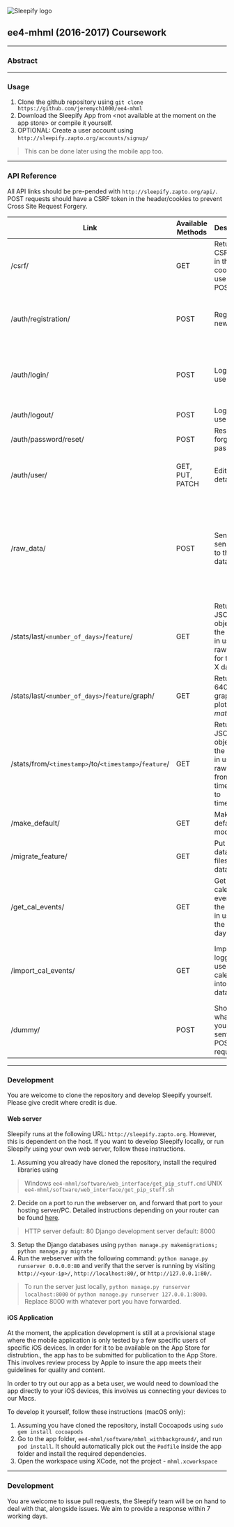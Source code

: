 ![Sleepify logo](http://mufff.in/i/logo2.png)
## ee4-mhml (2016-2017) Coursework
---
### Abstract

---
### Usage
1. Clone the github repository using `git clone https://github.com/jeremych1000/ee4-mhml`
2. Download the Sleepify App from \<not available at the moment on the app store\> or compile it yourself.
3. OPTIONAL: Create a user account using `http://sleepify.zapto.org/accounts/signup/`
> This can be done later using the mobile app too.
---

### API Reference
All API links should be pre-pended with `http://sleepify.zapto.org/api/`. POST requests should have a CSRF token in the header/cookies to prevent Cross Site Request Forgery.

| Link | Available Methods | Description| Notes |
| --- | --- | --- | --- |
| /csrf/  | GET | Returns a CSRF token in the cookies for use when POSTing.
|  /auth/registration/ | POST  |  Register a new user. | <ul><li>username</li><li>email</li><li>password1</li><li>password2</li></ul> |
|  /auth/login/ | POST  |  Login a user. | <ul><li>username</li><li>email</li><li>password</li></ul> Returns token key. |
|  /auth/logout/ | POST  | Logout a user.  |  |
|  /auth/password/reset/ | POST  | Reset a forgotten password.  | <ul><li>email</li></ul> |
|  /auth/user/ | GET, PUT, PATCH  | Edit user details.  | <ul><li>username</li><li>first\_name</li><li>last\_name</li></ul> |
|  /raw_data/ | POST  | Send raw sensor data to the database.  | <ul><li>username</li><li>data<ul><li>timestamp</li><li>HR</li><li>RR</li><li>GSR</li><li>mode</li><li>AccX</li><li>AccY</li><li>AccZ</li></ul></li></ul> |
| /stats/last/`<number_of_days>`/`feature`/ | GET  | Returns a JSON object of the logged in user's raw data for the past X days. | |
| /stats/last/`<number_of_days>`/`feature`/graph/ | GET | Returns a 640x480 graph plotted by _matplotlib_ | |
| /stats/from/`<timestamp>`/to/`<timestamp>`/`feature`/|GET  |Returns a JSON object of the logged in user's raw data from timestamp to timestamp. | |
| /make\_default/ | GET | Make a default user model. | _For development._ |
| /migrate\_feature/ | GET | Put raw data in CSV files to database. |  _For development._ |
| /get\_cal\_events/ | GET | Get a list of calendar events for the logged in user for the next day. | |
| /import\_cal\_events/ | GET | Import the logged in user's calendar into the database. | Calling this URL will update the database, deleting all previous entries of the user's events. |
| /dummy/ | POST | Show whatever you have sent in the POST request. | _For debugging purposes._ |


---
### Development
You are welcome to clone the repository and develop Sleepify yourself. Please give credit where credit is due.
#### Web server
Sleepify runs at the following URL: `http://sleepify.zapto.org`. However, this is dependent on the host. If you want to develop Sleepify locally, or run Sleepify using your own web server, follow these instructions.
1. Assuming you already have cloned the repository, install the required libraries using 
> Windows `ee4-mhml/software/web_interface/get_pip_stuff.cmd`
> UNIX `ee4-mhml/software/web_interface/get_pip_stuff.sh`
2. Decide on a port to run the webserver on, and forward that port to your hosting server/PC. Detailed instructions depending on your router can be found [here](https://portforward.com/router.htm).
> HTTP server default: 80
> Django development server default: 8000
3. Setup the Django databases using `python manage.py makemigrations; python manage.py migrate`
4. Run the webserver with the following command: `python manage.py runserver 0.0.0.0:80` and verify that the server is running by visiting `http://<your-ip>/`, `http://localhost:80/`, or `http://127.0.0.1:80/`.
> To run the server just locally, `python manage.py runserver localhost:8000` or `python manage.py runserver 127.0.0.1:8000`.
> Replace 8000 with whatever port you have forwarded.
#### iOS Application
At the moment, the application development is still at a provisional stage where the mobile application is only tested by a few specific users of specific iOS devices.  In order for it to be available on the App Store for distrubtion., the app has to be submitted for publication to the App Store. This involves review process by Apple to insure the app meets their guidelines for quality and content.  

In order to try out our app as a beta user, we would need to download the app directly to your iOS devices, this involves us connecting your devices to our Macs.

To develop it yourself, follow these instructions (macOS only):
1. Assuming you have cloned the repository, install Cocoapods using `sudo gem install cocoapods`
2. Go to the app folder, `ee4-mhml/software/mhml_withbackground/`, and run `pod install`. It should automatically pick out the `Podfile` inside the app folder and install the required dependencies.
3. Open the workspace using XCode, not the project - `mhml.xcworkspace`
---
### Development
You are welcome to issue pull requests, the Sleepify team will be on hand to deal with that, alongside issues. We aim to provide a response within 7 working days.
